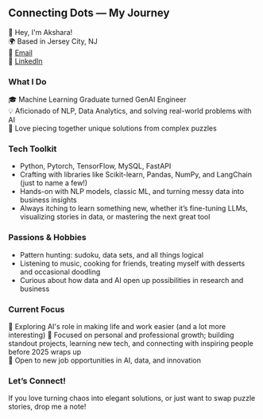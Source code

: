 ## Connecting Dots — My Journey

👋 Hey, I'm Akshara!  
🌍 Based in Jersey City, NJ  
📧 [Email](mailto:rathodaksh@gmail.com)  
🔗 [LinkedIn](https://www.linkedin.com/in/arbhukya/)

### What I Do
🎓 Machine Learning Graduate turned GenAI Engineer  
💡 Aficionado of NLP, Data Analytics, and solving real-world problems with AI  
🧩 Love piecing together unique solutions from complex puzzles

### Tech Toolkit
- Python, Pytorch, TensorFlow, MySQL, FastAPI
- Crafting with libraries like Scikit-learn, Pandas, NumPy, and LangChain (just to name a few!)
- Hands-on with NLP models, classic ML, and turning messy data into business insights
- Always itching to learn something new, whether it’s fine-tuning LLMs, visualizing stories in data, or mastering the next great tool

### Passions & Hobbies
- Pattern hunting: sudoku, data sets, and all things logical
- Listening to music, cooking for friends, treating myself with desserts and occasional doodling
- Curious about how data and AI open up possibilities in research and business

### Current Focus
🚀 Exploring AI's role in making life and work easier (and a lot more interesting)
🎯 Focused on personal and professional growth; building standout projects, learning new tech, and connecting with inspiring people before 2025 wraps up  
🌱 Open to new job opportunities in AI, data, and innovation

### Let’s Connect!
If you love turning chaos into elegant solutions, or just want to swap puzzle stories, drop me a note!
